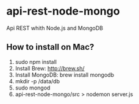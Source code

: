 # api-rest-node-mongo

Api REST whith Node.js and MongoDB

## How to install on Mac?

1. sudo npm install
2. Install Brew: http://brew.sh/
3. Install MongoDB: brew install mongodb
4. mkdir -p /data/db
5. sudo mongod
6. api-rest-node-mongo/src > nodemon server.js